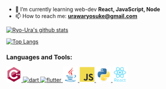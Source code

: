 <!-- <h1 align="center">Hi 👋, I'm Ryosuke Urawa</h1> -->
<!-- <h3 align="center">An University student desiring to work as an engineer</h3> -->

- 🌱 I’m currently learning web-dev **React, JavaScript, Node**
- 📫 How to reach me: **urawaryosuke@gmail.com**

[![Ryo-Ura's github stats](https://github-readme-stats.vercel.app/api?username=Ryo-Ura&count_private=true&show_icons=true&theme=tokyonight)](https://github.com/Ryo-Ura/)


[![Top Langs](https://github-readme-stats.vercel.app/api/top-langs/?username=Ryo-Ura&layout=compact&theme=tokyonight)](https://github.com/Ryo-Ura/)

<!-- ## language
<img src="https://img.shields.io/badge/-C++-1572B6.svg?logo=c%2B%2B&style=plastic">|<img src="https://img.shields.io/badge/-JavaScript-3399FF.svg?logo=javascript&style=plastic">|<img src="https://img.shields.io/badge/-Java-007396.svg?logo=java&style=plastic">|<img src="https://img.shields.io/badge/-Dart-0175C2.svg?logo=dart&style=plastic">|<img src="https://img.shields.io/badge/-Python-FFFF00.svg?logo=Python&style=plastic">
:--:|:--:|:--:|:--:|:--:| -->

<h3 align="left">Languages and Tools:</h3>
<p align="left"> 
<a href="https://www.w3schools.com/cpp/" target="_blank" rel="noreferrer"> 
<img src="https://raw.githubusercontent.com/devicons/devicon/master/icons/cplusplus/cplusplus-original.svg" alt="cplusplus" width="40" height="40"/> </a> 
<a href="https://dart.dev" target="_blank" rel="noreferrer"> 
<img src="https://www.vectorlogo.zone/logos/dartlang/dartlang-icon.svg" alt="dart" width="40" height="40"/> 
</a> 
<a href="https://flutter.dev" target="_blank" rel="noreferrer"> 
<img src="https://www.vectorlogo.zone/logos/flutterio/flutterio-icon.svg" alt="flutter" width="40" height="40"/> </a> 
<a href="https://www.java.com" target="_blank" rel="noreferrer"> 
<img src="https://raw.githubusercontent.com/devicons/devicon/master/icons/java/java-original.svg" alt="java" width="40" height="40"/> 
</a> 
<a href="https://developer.mozilla.org/en-US/docs/Web/JavaScript" target="_blank" rel="noreferrer"> 
<img src="https://raw.githubusercontent.com/devicons/devicon/master/icons/javascript/javascript-original.svg" alt="javascript" width="40" height="40"/> 
</a> 
<a href="https://www.python.org" target="_blank" rel="noreferrer"> 
<img src="https://raw.githubusercontent.com/devicons/devicon/master/icons/python/python-original.svg" alt="python" width="40" height="40"/> 
</a> 
<a href="https://reactjs.org/" target="_blank" rel="noreferrer"> 
<img src="https://raw.githubusercontent.com/devicons/devicon/master/icons/react/react-original-wordmark.svg" alt="react" width="40" height="40"/> 
</a> </p>


